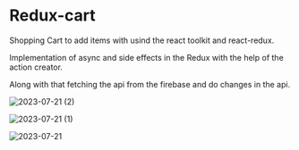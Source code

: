 # Redux-cart
Shopping Cart to add items with usind the react toolkit and react-redux.

Implementation of async and side effects in the Redux with the help of the action creator.

Along with that fetching the api from the firebase and do changes in the api.


![2023-07-21 (2)](https://github.com/ravi-singh-100/Redux-cart/assets/84458346/88edc9fc-0766-4780-b9a5-187ab60cdb28)


![2023-07-21 (1)](https://github.com/ravi-singh-100/Redux-cart/assets/84458346/c765a264-f7cc-403b-842a-3485e5defdbe)


![2023-07-21](https://github.com/ravi-singh-100/Redux-cart/assets/84458346/c6197562-ff76-4cdf-8690-8d79e335de8c)
